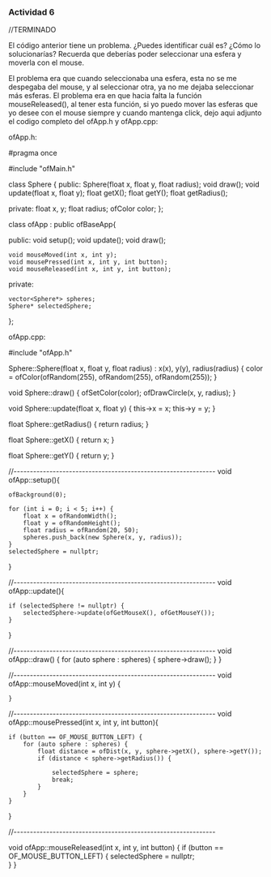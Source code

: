 ### Actividad 6

//TERMINADO

El código anterior tiene un problema. ¿Puedes identificar cuál es? ¿Cómo lo solucionarías? Recuerda que deberías poder seleccionar una esfera y moverla con el mouse.

El problema era que cuando seleccionaba una esfera, esta no se me despegaba del mouse, y al seleccionar otra, ya no me dejaba seleccionar más esferas. El problema era en que hacia falta la función mouseReleased(), al tener esta función, si yo puedo mover las esferas que yo desee con el mouse siempre y cuando mantenga click, dejo aqui adjunto el codigo completo del ofApp.h y ofApp.cpp:

ofApp.h:

#pragma once

#include "ofMain.h"

class Sphere {
public:
    Sphere(float x, float y, float radius);
    void draw();
    void update(float x, float y);
    float getX();
    float getY();
    float getRadius();

private:
    float x, y;
    float radius;
    ofColor color;
};

class ofApp : public ofBaseApp{

public:
    void setup();
    void update();
    void draw();

    void mouseMoved(int x, int y);
    void mousePressed(int x, int y, int button);
    void mouseReleased(int x, int y, int button);

private:

    vector<Sphere*> spheres;
    Sphere* selectedSphere;
};


ofApp.cpp:

#include "ofApp.h"

Sphere::Sphere(float x, float y, float radius) : x(x), y(y), radius(radius) {
    color = ofColor(ofRandom(255), ofRandom(255), ofRandom(255));
}

void Sphere::draw() {
    ofSetColor(color);
    ofDrawCircle(x, y, radius);
}

void Sphere::update(float x, float y) {
    this->x = x;
    this->y = y;
}

float Sphere::getRadius() {
    return radius;
}

float Sphere::getX() {
    return x;
}

float Sphere::getY() {
    return y;
}


//--------------------------------------------------------------
void ofApp::setup(){

    ofBackground(0);

    for (int i = 0; i < 5; i++) {
        float x = ofRandomWidth();
        float y = ofRandomHeight();
        float radius = ofRandom(20, 50);
        spheres.push_back(new Sphere(x, y, radius));
    }
    selectedSphere = nullptr;
}

//--------------------------------------------------------------
void ofApp::update(){

    if (selectedSphere != nullptr) {
        selectedSphere->update(ofGetMouseX(), ofGetMouseY());
    }

}

//--------------------------------------------------------------
void ofApp::draw() {
    for (auto sphere : spheres) {
        sphere->draw();
    }
}

//--------------------------------------------------------------
 void ofApp::mouseMoved(int x, int y) {

    }

//--------------------------------------------------------------
void ofApp::mousePressed(int x, int y, int button){

    if (button == OF_MOUSE_BUTTON_LEFT) {
        for (auto sphere : spheres) {
            float distance = ofDist(x, y, sphere->getX(), sphere->getY());
            if (distance < sphere->getRadius()) {

                selectedSphere = sphere;
                break;
            }
        }
    }
}

//--------------------------------------------------------------

void ofApp::mouseReleased(int x, int y, int button) {
    if (button == OF_MOUSE_BUTTON_LEFT) {
        selectedSphere = nullptr;  
    }
}